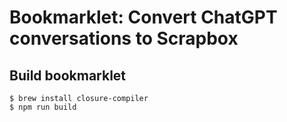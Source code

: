 # Bookmarklet: Convert ChatGPT conversations to Scrapbox

## Build bookmarklet

```
$ brew install closure-compiler
$ npm run build
```
